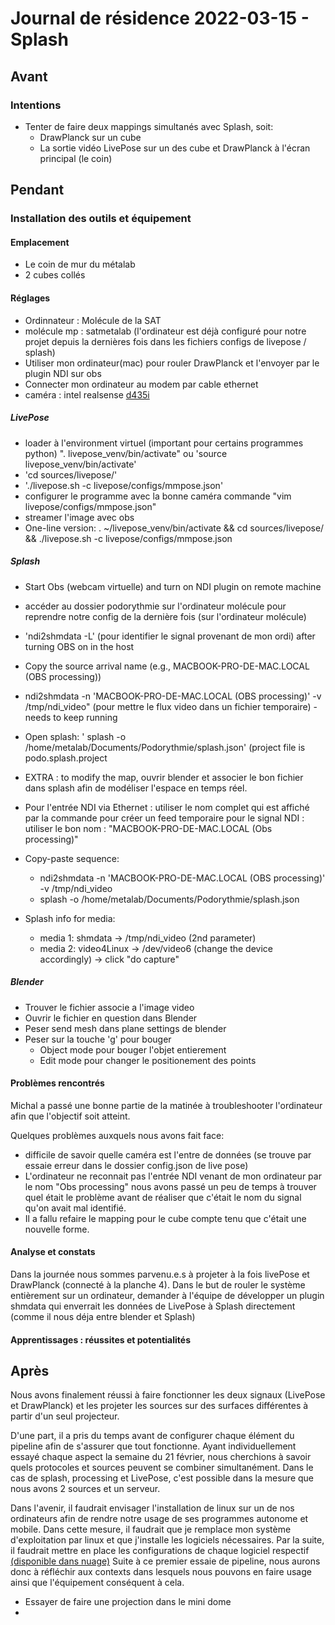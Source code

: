 # Journal de résidence 2022-03-15 - Splash

## Avant

### Intentions

* Tenter de faire deux mappings simultanés avec Splash, soit:
  * DrawPlanck sur un cube
  * La sortie vidéo LivePose sur un des cube et DrawPlanck à l'écran principal (le coin)

## Pendant

### Installation des outils et équipement

#### Emplacement

* Le coin de mur du métalab
* 2 cubes collés

#### Réglages

* Ordinnateur : Molécule de la SAT
* molécule mp : satmetalab (l'ordinateur est déjà configuré pour notre projet depuis la dernières fois dans les fichiers configs de livepose / splash)
* Utiliser mon ordinateur(mac) pour rouler DrawPlanck et l'envoyer par le plugin NDI sur obs
* Connecter mon ordinateur au modem par cable ethernet
* caméra : intel realsense [d435i](https://www.intelrealsense.com/depth-camera-d435i/)

##### LivePose

* loader à l'environment virtuel (important pour certains programmes python) ". livepose\_venv/bin/activate" ou 'source livepose\_venv/bin/activate'
* 'cd sources/livepose/'
* './livepose.sh -c livepose/configs/mmpose.json'
* configurer le programme avec la bonne caméra commande "vim livepose/configs/mmpose.json"
* streamer l'image avec obs
* One-line version: . \~/livepose\_venv/bin/activate && cd sources/livepose/ && ./livepose.sh -c livepose/configs/mmpose.json

##### Splash

* Start Obs (webcam virtuelle) and turn on NDI plugin on remote machine
* accéder au dossier podorythmie sur l'ordinateur molécule pour reprendre notre config de la dernière fois (sur l'ordinateur molécule)
* 'ndi2shmdata -L' (pour identifier le signal provenant de mon ordi) after turning OBS on in the host
* Copy the source arrival name (e.g., MACBOOK-PRO-DE-MAC.LOCAL (OBS processing))
* ndi2shmdata -n 'MACBOOK-PRO-DE-MAC.LOCAL (OBS processing)' -v /tmp/ndi\_video" (pour mettre le flux video dans un fichier temporaire) - needs to keep running
* Open splash: ' splash -o /home/metalab/Documents/Podorythmie/splash.json' (project file is podo.splash.project
* EXTRA : to modify the map, ouvrir blender et associer le bon fichier dans splash afin de modéliser l'espace en temps réel.
* Pour l'entrée NDI via Ethernet : utiliser le nom complet qui est affiché par la commande pour créer un feed temporaire pour le signal NDI : utiliser le bon nom : "MACBOOK-PRO-DE-MAC.LOCAL (Obs processing)"
* Copy-paste sequence: 
  * ndi2shmdata -n 'MACBOOK-PRO-DE-MAC.LOCAL (OBS processing)' -v /tmp/ndi\_video
  * splash -o /home/metalab/Documents/Podorythmie/splash.json


* Splash info for media:
  * media 1: shmdata -> /tmp/ndi\_video (2nd parameter)
  * media 2: video4Linux -> /dev/video6 (change the device accordingly) -> click "do capture" 

##### Blender

* Trouver le fichier associe a l'image video
* Ouvrir le fichier en question dans Blender
* Peser send mesh dans plane settings de blender
* Peser sur la touche 'g' pour bouger
  * Object mode pour bouger l'objet entierement
  * Edit mode pour changer le positionement des points

#### Problèmes rencontrés

Michal a passé une bonne partie de la matinée à troubleshooter l'ordinateur afin que l'objectif soit atteint.

Quelques problèmes auxquels nous avons fait face:

* difficile de savoir quelle caméra est l'entre de données (se trouve par essaie erreur dans le dossier config.json de live pose)
* L'ordinateur ne reconnait pas l'entrée NDI venant de mon ordinateur par le nom "Obs processing" nous avons passé un peu de temps à trouver quel était le problème avant de réaliser que c'était le nom du signal qu'on avait mal identifié.
* Il a fallu refaire le mapping pour le cube compte tenu que c'était une nouvelle forme.

#### Analyse et constats

Dans la journée nous sommes parvenu.e.s à projeter à la fois livePose et DrawPlanck (connecté à la planche 4). Dans le but de rouler le système entièrement sur un ordinateur, demander à l'équipe de développer un plugin shmdata qui enverrait les données de LivePose à Splash directement (comme il nous déja entre blender et Splash)

#### Apprentissages : réussites et potentialités

## Après

Nous avons finalement réussi à faire fonctionner les deux signaux (LivePose et DrawPlanck) et les projeter les sources sur des surfaces différentes à partir d'un seul projecteur.

D'une part, il a pris du temps avant de configurer chaque élément du pipeline afin de s'assurer que tout fonctionne. Ayant individuellement essayé chaque aspect la semaine du 21 février, nous cherchions à savoir quels protocoles et sources peuvent se combiner simultanément. Dans le cas de splash, processing et LivePose, c'est possible dans la mesure que nous avons 2 sources et un serveur.

Dans l'avenir, il faudrait envisager l'installation de linux sur un de nos ordinateurs afin de rendre notre usage de ses programmes autonome et mobile. Dans cette mesure, il faudrait que je remplace mon système d'exploitation par linux et que j'installe les logiciels nécessaires. Par la suite, il faudrait mettre en place les configurations de chaque logiciel respectif [(disponible dans nuage)](%5Bnuage%5D(https://nuage.en-commun.net/f/1975582).) Suite à ce premier essaie de pipeline, nous aurons donc à réfléchir aux contexts dans lesquels nous pouvons en faire usage ainsi que l'équipement conséquent à cela.

* Essayer de faire une projection dans le mini dome
* 
